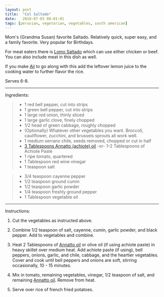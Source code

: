 ```yaml
---
layout: post
title:  "Col Saltado"
date:   2018-07-03 08:01:01
tags: [peruvian, vegetarian, vegetables, south american]
---
```


Mom's (Grandma Susan) favorite Saltado. Relatively quick, super easy, and a family favorite. Very popular for Birthdays.

For meat eaters there is [Lomo Saltado](/recipes/lomo-saltado) which can use either chicken or beef. You can also include meat in this dish as well.

If you make [Aji](/recipes/peruvian-aji) to go along with this add the leftover lemon juice to the cooking water to further flavor the rice.

Serves 6-8.

---

Ingredients:

> * 1 red bell pepper, cut into strips
> * 1 green bell pepper, cut into strips
> * 1 large red onion, thinly sliced
> * 1 large garlic clove, finely chopped
> * 1/2 head of green cabbage, roughly chopped
> * (Optionally) Whatever other vegetables you want. Broccoli, cauliflower, zucchini, and brussels sprouts all work well.
> * 1 medium serrano chile, seeds removed, chopped or cut in half
> * [3 Tablespoons Annatto (achiote) oil](/recipes/annatto-oil) -or- 1-2 Tablespoons of Achiote Paste
> * 1 ripe tomato, quartered
> * 1 Tablespoon red wine vinegar
> * 1 teaspoon salt

> * 3/4 teaspoon cayenne pepper
> * 1/2 teaspoon ground cumin
> * 1/2 teaspoon garlic powder
> * 1/4 teaspoon freshly ground pepper
> * 1 Tablespoon vegetable oil

---

Instructions:

1. Cut the vegetables as instructed above.

1. Combine 1/2 teaspoon of salt, cayenne, cumin, garlic powder, and black pepper. Add to vegetables and combine.

1. Heat 2 Tablespoons of [Annatto oil](/recipes/annatto-oil) or olive oil (if using achiote paste) in heavy skillet over medium heat. Add achiote paste (if using), bell peppers, onions, garlic, and chile, cabbage, and the heartier vegetables. Cover and cook until bell peppers and onions are soft, stirring occasionally, 10 - 15 minutes.

1. Mix in tomato, remaining vegetables, vinegar, 1/2 teaspoon of salt, and remaining [Annatto oil](/recipes/annatto-oil). Remove from heat.

1. Serve over rice of french fried potatoes.

